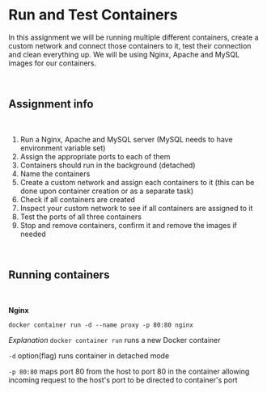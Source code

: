 # Run and Test Containers

In this assignment we will be running multiple different containers, create a custom network and connect those containers to it, test their connection and clean everything up. We will be using Nginx, Apache and MySQL images for our containers.

<br>

## Assignment info
<br>

1. Run a Nginx, Apache and MySQL server (MySQL needs to have environment variable set)
2. Assign the appropriate ports to each of them
3. Containers should run in the background (detached)
4. Name the containers
5. Create a custom network and assign each containers to it (this can be done upon container creation or as a separate task)
6. Check if all containers are created
7. Inspect your custom network to see if all containers are assigned to it
8. Test the ports of all three containers
9. Stop and remove containers, confirm it and remove the images if needed

<br>

## Running containers

<br>

**Nginx**
```
docker container run -d --name proxy -p 80:80 nginx
```
*Explanation*
`docker container run` runs a new Docker container
<br>

`-d` option(flag) runs container in detached mode 
<br>

`-p 80:80` maps port 80 from the host to port 80 in the container allowing incoming request to the host's port to be directed to container's port
<br>
<br>
